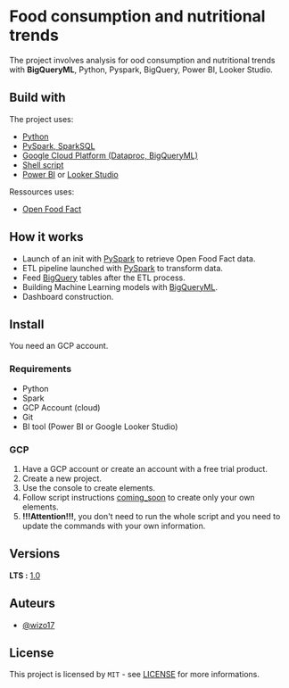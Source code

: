 # Food consumption and nutritional trends

The project involves analysis for ood consumption and nutritional trends with **BigQueryML**, Python, Pyspark, BigQuery, Power BI, Looker Studio.



## Build with

The project uses:
* [Python](https://www.python.org/)
* [PySpark, SparkSQL](https://spark.apache.org/docs/latest/api/python/index.html)
* [Google Cloud Platform (Dataproc, BigQueryML)](https://cloud.google.com/?hl=fr)
* [Shell script](https://www.shellscript.sh/)
* [Power BI](https://www.microsoft.com/fr-fr/power-platform/products/power-bi) or [Looker Studio](https://lookerstudio.google.com/)

Ressources uses:
* [Open Food Fact](https://fr.openfoodfacts.org/data)



## How it works
* Launch of an init with <u>PySpark</u> to retrieve Open Food Fact data.
* ETL pipeline launched with <u>PySpark</u> to transform data.
* Feed <u>BigQuery</u> tables after the ETL process.
* Building Machine Learning models with <u>BigQueryML</u>.
* Dashboard construction.


## Install

You need an GCP account.

### Requirements

* Python
* Spark
* GCP Account (cloud)
* Git
* BI tool (Power BI or Google Looker Studio)


### GCP

1. Have a GCP account or create an account with a free trial product.
2. Create a new project.
3. Use the console to create elements.
4. Follow script instructions [coming_soon]() to create only your own elements.
5. **!!!Attention!!!**, you don't need to run the whole script and you need to update the commands with your own information.

## Versions
**LTS :** [1.0](https://github.com/Wizo17/food_consumption_trends.git)

## Auteurs
* [@wizo17](https://github.com/Wizo17)

## License
This project is licensed by  ``MIT`` - see [LICENSE](LICENSE) for more informations.


